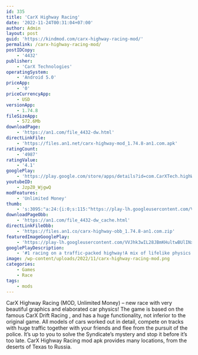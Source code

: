 ```yaml
---
id: 335
title: 'CarX Highway Racing'
date: '2022-11-24T00:31:04+07:00'
author: Admin
layout: post
guid: 'https://kindmod.com/carx-highway-racing-mod/'
permalink: /carx-highway-racing-mod/
postIDCopy:
    - '4432'
publisher:
    - 'CarX Technologies'
operatingSystem:
    - 'Android 5.0'
priceApp:
    - '0'
priceCurrencyApp:
    - USD
versionApp:
    - 1.74.8
fileSizeApp:
    - 572.6Mb
downloadPage:
    - 'https://an1.com/file_4432-dw.html'
directLinkFile:
    - 'https://files.an1.net/carx-highway-mod_1.74.8-an1.com.apk'
ratingCount:
    - '4987'
ratingValue:
    - '4.1'
googlePlay:
    - 'https://play.google.com/store/apps/details?id=com.CarXTech.highWay'
youtubeID:
    - JzpZ0_WjgwQ
modFeatures:
    - 'Unlimited Money'
thumb:
    - 's:3095:"a:24:{i:0;s:115:"https://play-lh.googleusercontent.com/VXaifIX2FOyLKh4CuFhqXa0yd8JpXuLJaV_UlxNrUxnhw6c9vBQyvO5LZfhVnTL4h9Q=w526-h296";i:1;s:115:"https://play-lh.googleusercontent.com/ewG2qhFv-LQvMl1SSi9gokxSU1cs_7vxFsv9S-FLJ83BfP2m5CueblWiL2ShC8tO4M4=w526-h296";i:2;s:116:"https://play-lh.googleusercontent.com/p6cbZXD7EmRb3jnzwEV-M7DxrMDqrYC0rpc-sHMfIobnTi8IOAU0fx5FtNTQ1yOCceQg=w526-h296";i:3;s:114:"https://play-lh.googleusercontent.com/Wfacmfw49-ld3IyjgyaHOqB48JEjoMmhzaZVqIIdApaVFW0T1GWl7gEa4iQHhZVQXQ=w526-h296";i:4;s:115:"https://play-lh.googleusercontent.com/QHRt5kbOWkZosi9Su5Cau_zAhXUc7mFTv8fQpRtJf-6TUyR1tkfar5S9RIlbNeu1o68=w526-h296";i:5;s:115:"https://play-lh.googleusercontent.com/mPdWTjJ58VCqO66q77RsC_odkiBg1E1m94AtCX51wvC0dxQUhFSviX1kFMynjQWW6Qg=w526-h296";i:6;s:114:"https://play-lh.googleusercontent.com/Sz6pL1xhDBMqvWkU6CeVHLxUWZikFwcFfyoWaEYb9C6kfuKpGMW0BqrP7ZtXCBiyuA=w526-h296";i:7;s:116:"https://play-lh.googleusercontent.com/R7kj_tvrTpqxAtEYL-X5q8uyu2f8Y9NOzN0XIaTI4zsM-jsaJ4e3U3Th4ZwKfRIJhK5Z=w526-h296";i:8;s:114:"https://play-lh.googleusercontent.com/FSgvScA7NRhqpLJ1YhZc2OIqcl6fnv8ktNp3eLcLRGz8aiaeAIvlmDuY_MwGxwta0w=w526-h296";i:9;s:116:"https://play-lh.googleusercontent.com/YSfE_fE4pHEa_AgXl6fyUTrcHAIYuOOr7-ouFKWrFmx99SqDRXkVIaBkRf_EbY_IiD8K=w526-h296";i:10;s:115:"https://play-lh.googleusercontent.com/8EeXcQCfD5DA7Mhu1RPAZ5gBCI2db1o0akcguIVuYjJIodGCtCc47-z6hyfgjqn9AcM=w526-h296";i:11;s:115:"https://play-lh.googleusercontent.com/Dh__7_hGGmBhdfYFvBvyCSQ8DwWu3gK96P_Cgzhga_2eoEgQLnUw7t3QkOLkXht9S5Y=w526-h296";i:12;s:116:"https://play-lh.googleusercontent.com/iznqB0az_mMGePaboMcQXHV7_BAFixhDP03qzWaYOj8FujVvzB3Os3dICjC2Gk44RxxP=w526-h296";i:13;s:114:"https://play-lh.googleusercontent.com/E1CBFvO-xbiIuE0uTmNAd9vlmB6S6ypK4Q-on_uj42rBBaMiSOgPHqk9nJaGwoH-cA=w526-h296";i:14;s:115:"https://play-lh.googleusercontent.com/wmFPuFlWoAM4eZB0V9s4SXwb3rkZiTS4dca9QNKn4O9C9y8WPkwUhdIsQg9-cxJe26c=w526-h296";i:15;s:115:"https://play-lh.googleusercontent.com/Fgs0XyCf4yvHFpf5ndl30l8yK76sY_B_AOkvhvLdu1Q2zcPfH4tR8rjxggqRHBrKTqk=w526-h296";i:16;s:115:"https://play-lh.googleusercontent.com/SHPv-xFG-YrhB3l9_g3vVhFy_eKS_ap3Sz4qNb2auX5GadNvJKpaPshZwij5HV7FNJ4=w526-h296";i:17;s:115:"https://play-lh.googleusercontent.com/aCdErAdaMF9KpWsvSkKT8G8PvCNBnvKIAxUB2uJDMJl40ewrKfXGOVMk5ujX6FrolPE=w526-h296";i:18;s:115:"https://play-lh.googleusercontent.com/faAJtI9BTR-t5weiV5NOdW_UVJ3DqbPprLY2x6OxOxOqoyGqghbZoxkHqsONJoYmN00=w526-h296";i:19;s:115:"https://play-lh.googleusercontent.com/u4Zw9tLU2dH-9nWPrmDDE_HhlEBErJ8GpaHHu43ByOw_40ZJyQR81og5zMtf7AogxIg=w526-h296";i:20;s:115:"https://play-lh.googleusercontent.com/v98R195i0ZbRC6oXidrjspEsV4CvsXHIytzpqkofkQjr_bxxmdrln99NyPQ_vSCz6bI=w526-h296";i:21;s:115:"https://play-lh.googleusercontent.com/PcbLQnSYKz_8dnTinUgDot8LOJALAMKYggOHrkfrLcM0CoEU76RpnvgJ8qOX64MD0vI=w526-h296";i:22;s:116:"https://play-lh.googleusercontent.com/s7Nh2SVeRZkEcLy_W-Du1uHcU9apoH514-xSc4Gsk1fwI7OLBiQN2lyN53H6edDhbLMx=w526-h296";i:23;s:116:"https://play-lh.googleusercontent.com/ONWN9UhifH3__So6NkPxllyJ8ya5S_4Nc8r8GQNlsME2bUT2f8ehMtcyhcpsQdy0zu3Q=w526-h296";}";'
downloadPageObb:
    - 'https://an1.com/file_4432-dw_cache.html'
directLinkFileObb:
    - 'https://files.an1.co/carx-highway-obb_1.74.8-an1.com.zip'
featuredImageGooglePlay:
    - 'https://play-lh.googleusercontent.com/VVJhk3wIL28JBmKHultwBUlINxx-_hCCHQw13-4EH7o1AelwqaEcTj4yFGEcWSonTl82'
googlePlayDescription:
    - '#1 racing on a traffic-packed highway!A mix of lifelike physics which has been the center point of CarX Drift Racing 2, eye-catching graphics and extreme driving on traffic-packed roads is what CarX Highway Racing has to offer.CAMPAIGN MODE. Immerse yourself in the world of street racing.'
image: /wp-content/uploads/2022/11/carx-highway-racing-mod.png
categories:
    - Games
    - Race
tags:
    - mods
---
```


CarX Highway Racing (MOD, Unlimited Money) – new race with very beautiful graphics and elaborated car physics! The game is based on the famous CarX Drift Racing , and has a huge functionality, not inferior to the original game. All models of cars worked out in detail, compete on tracks with huge traffic together with your friends and flee from the pursuit of the police. It’s up to you to solve the Syndicate’s mystery and stop it before it’s too late. CarX Highway Racing mod apk provides many locations, from the deserts of Texas to Russia.
